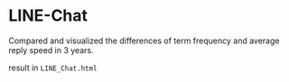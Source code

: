 # LINE-Chat
Compared and visualized the differences of term frequency and average reply speed in 3 years.

result in `LINE_Chat.html`